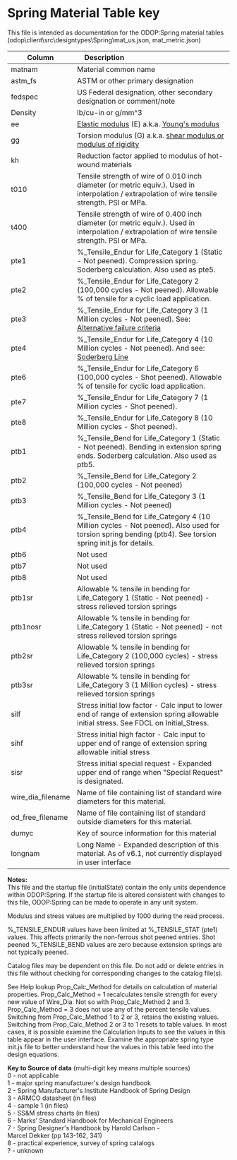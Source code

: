 # Spring Material Table key

This file is intended as documentation for the ODOP:Spring material tables 
(odop\client\src\designtypes\Spring\mat_us.json, mat_metric.json)

Column   | Description &nbsp; &nbsp; &nbsp; &nbsp; &nbsp; &nbsp; &nbsp; &nbsp; &nbsp; &nbsp; &nbsp; &nbsp; &nbsp; &nbsp; &nbsp; &nbsp; &nbsp; &nbsp; &nbsp;  &nbsp; &nbsp;  &nbsp; &nbsp; &nbsp; &nbsp;
 ---     | ---     
 matnam  | Material common name 
 astm_fs | ASTM or other primary designation 
 fedspec | US Federal designation, other secondary designation or comment/note 
 Density | lb/cu-in or g/mm^3 
 ee      | [Elastic modulus](https://en.wikipedia.org/wiki/Elastic_modulus) (E) a.k.a. [Young's modulus](https://en.wikipedia.org/wiki/Young%27s_modulus) 
 gg      | Torsion modulus (G) a.k.a. [shear modulus or modulus of rigidity](https://en.wikipedia.org/wiki/Shear_modulus) 
 kh      | Reduction factor applied to modulus of hot-wound materials 
 t010    | Tensile strength of wire of 0.010 inch diameter (or metric equiv.). Used in interpolation / extrapolation of wire tensile strength. PSI or MPa.
 t400    | Tensile strength of wire of 0.400 inch diameter (or metric equiv.). Used in interpolation / extrapolation of wire tensile strength. PSI or MPa. 
 pte1    | %_Tensile_Endur for Life_Category 1 (Static - Not peened). Compression spring. Soderberg calculation. Also used as pte5. 
 pte2    | %_Tensile_Endur for Life_Category 2 (100,000 cycles - Not peened). Allowable % of tensile for a cyclic load application. 
 pte3    | %_Tensile_Endur for Life_Category 3 (1 Million cycles - Not peened). See: [Alternative failure criteria](https://en.wikipedia.org/wiki/Fatigue_(material)) 
 pte4    | %_Tensile_Endur for Life_Category 4 (10 Million cycles - Not peened). And see: [Soderberg Line](https://en.wikipedia.org/wiki/Goodman_relation)
 pte6    | %_Tensile_Endur for Life_Category 6 (100,000 cycles - Shot peened). Allowable % of tensile for cyclic load application. 
 pte7    | %_Tensile_Endur for Life_Category 7 (1 Million cycles - Shot peened). 
 pte8    | %_Tensile_Endur for Life_Category 8 (10 Million cycles - Shot peened). 
 ptb1    | %_Tensile_Bend for Life_Category 1 (Static - Not peened). Bending in extension spring ends. Soderberg calculation. Also used as ptb5.
 ptb2    | %_Tensile_Bend for Life_Category 2 (100,000 cycles - Not peened) 
 ptb3    | %_Tensile_Bend for Life_Category 3 (1 Million cycles - Not peened) 
 ptb4    | %_Tensile_Bend for Life_Category 4 (10 Million cycles - Not peened). Also used for torsion spring bending (ptb4). See torsion spring init.js for details. 
 ptb6    | Not used 
 ptb7    | Not used 
 ptb8    | Not used 
 ptb1sr  | Allowable % tensile in bending for Life_Category 1 (Static - Not peened) - stress relieved torsion springs 
 ptb1nosr| Allowable % tensile in bending for Life_Category 1 (Static - Not peened) - not stress relieved torsion springs 
 ptb2sr  | Allowable % tensile in bending for Life_Category 2 (100,000 cycles) - stress relieved torsion springs 
 ptb3sr  | Allowable % tensile in bending for Life_Category 3 (1 Million cycles) - stress relieved torsion springs 
 silf    | Stress initial low factor - Calc input to lower end of range of extension spring allowable initial stress. See FDCL on Initial_Stress.  
 sihf    | Stress initial high factor - Calc input to upper end of range of extension spring allowable initial stress 
 sisr    | Stress initial special request - Expanded upper end of range when "Special Request" is designated.
 wire_dia_filename| Name of file containing list of standard wire diameters for this material.
 od_free_filename | Name of file containing list of standard outside diameters for this material.
 dumyc   | Key of source information for this material
 longnam | Long Name - Expanded description of this material.  As of v6.1, not currently displayed in user interface
 
**Notes:**  
 This file and the startup file (initialState) contain the only units dependence within ODOP:Spring. 
 If the startup file is altered consistent with changes to this file, 
 ODOP:Spring can be made to operate in any unit system.

 Modulus and stress values are multiplied by 1000 during the read process.

 %_TENSILE_ENDUR values have been limited at %_TENSILE_STAT (pte1) values.
 This affects primarily the non-ferrous shot peened entries.
 Shot peened %_TENSILE_BEND values are zero because extension springs are not typically peened.  

 Catalog files may be dependent on this file. 
 Do not add or delete entries in this file without checking for corresponding changes to the catalog file(s).  

 See Help lookup Prop_Calc_Method for details on calculation of material properties. 
 Prop_Calc_Method = 1 recalculates tensile strength for every new value of Wire_Dia.  Not so with Prop_Calc_Method 2 and 3. 
 Prop_Calc_Method = 3 does not use any of the percent tensile values. 
 Switching from Prop_Calc_Method 1 to 2 or 3, retains the existing values. 
 Switching from Prop_Calc_Method 2 or 3 to 1 resets to table values. 
 In most cases, it is possible examine the Calculation Inputs to see the values in this table appear in the user interface.
 Examine the appropriate spring type init.js file to better understand how the values in this table feed into the design equations. 

**Key to Source of data**   (multi-digit key means multiple sources)  
0 - not applicable  
1 - major spring manufacturer's design handbook  
2 - Spring Manufacturer's Institute Handbook of Spring Design  
3 - ARMCO datasheet (in files)  
4 - sample 1 (in files)  
5 - SS&M stress charts (in files)  
6 - Marks’ Standard Handbook for Mechanical Engineers  
7 - Spring Designer's Handbook by Harold Carlson -  
    Marcel Dekker (pp 143-162, 341)  
8 - practical experience, survey of spring catalogs  
? - unknown  
 
 